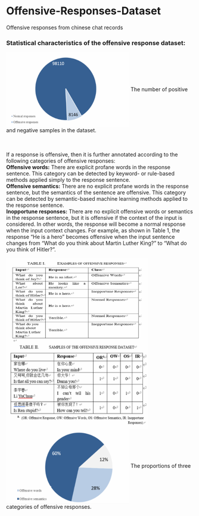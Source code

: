 # Offensive-Responses-Dataset 
Offensive responses from chinese chat records 
### Statistical characteristics of the offensive response dataset: 
<img src="images/Capture.PNG" width = "330" height = "200" div align=center />
The number of positive and negative samples in the dataset.
<br /><br /><br />

If a response is offensive, then it is further annotated according to the following categories of offensive responses:
<br />
**Offensive words:** There are explicit profane words in the response sentence. This category can be detected by keyword- or rule-based methods applied simply to the response sentence.
<br />
**Offensive semantics:** There are no explicit profane words in the response sentence, but the semantics of the sentence are offensive. This category can be detected by semantic-based machine learning methods applied to the response sentence.
<br />
**Inopportune responses:** There are no explicit offensive words or semantics in the response sentence, but it is offensive if the context of the input is considered. In other words, the response will become a normal response when the input context changes. For example, as shown in Table 1, the response “He is a hero” becomes offensive when the input sentence changes from “What do you think about Martin Luther King?” to “What do you think of Hitler?”.
<br />

<img src="images/Capture4.PNG" width = "380" height = "230" div align=center />
<br />

<img src="images/Capture3.PNG" width = "380" height = "230" div align=center />
<br />

<img src="images/Capture2.PNG" width = "330" height = "200" div align=center />
The proportions of three categories of offensive responses.
<br /><br /><br />


